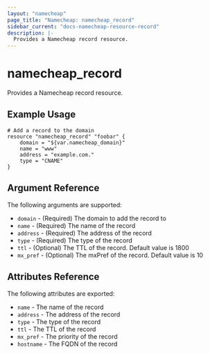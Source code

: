 ```yaml
---
layout: "namecheap"
page_title: "Namecheap: namecheap_record"
sidebar_current: "docs-namecheap-resource-record"
description: |-
  Provides a Namecheap record resource.
---
```


# namecheap\_record

Provides a Namecheap record resource.

## Example Usage

```
# Add a record to the domain
resource "namecheap_record" "foobar" {
	domain = "${var.namecheap_domain}"
	name = "www"
	address = "example.com."
	type = "CNAME"
}
```

## Argument Reference

The following arguments are supported:

* `domain` - (Required) The domain to add the record to
* `name` - (Required) The name of the record
* `address` - (Required) The address of the record
* `type` - (Required) The type of the record
* `ttl` - (Optional) The TTL of the record. Default value is 1800
* `mx_pref` - (Optional) The mxPref of the record. Default value is 10

## Attributes Reference

The following attributes are exported:

* `name` - The name of the record
* `address` - The address of the record
* `type` - The type of the record
* `ttl` - The TTL of the record
* `mx_pref` - The priority of the record
* `hostname` - The FQDN of the record
